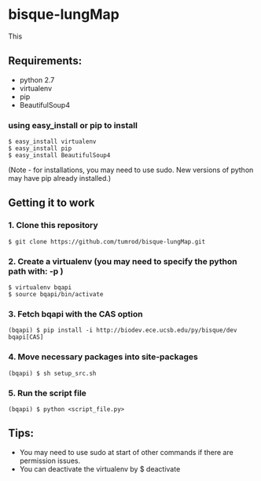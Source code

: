 # bisque-lungMap
This


## Requirements:
- python 2.7
- virtualenv 
- pip
- BeautifulSoup4

### using easy_install or pip to install
```
$ easy_install virtualenv
$ easy_install pip
$ easy_install BeautifulSoup4
```

(Note - for installations, you may need to use sudo. New versions of python may have pip already installed.)


## Getting it to work

### 1. Clone this repository
```
$ git clone https://github.com/tumrod/bisque-lungMap.git
```

### 2. Create a virtualenv  (you may need to specify the python path with: -p <python path>)
```
$ virtualenv bqapi
$ source bqapi/bin/activate 
```

### 3. Fetch bqapi with the CAS option
```
(bqapi) $ pip install -i http://biodev.ece.ucsb.edu/py/bisque/dev bqapi[CAS]
```

### 4. Move necessary packages into site-packages
```
(bqapi) $ sh setup_src.sh
```

### 5. Run the script file
```
(bqapi) $ python <script_file.py>
```

## Tips: 
- You may need to use sudo at start of other commands if there are permission issues.
- You can deactivate the virtualenv by $ deactivate 

